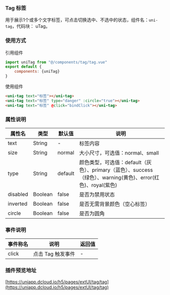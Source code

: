 ### Tag 标签

用于展示1个或多个文字标签，可点击切换选中、不选中的状态，组件名：``uni-tag``，代码块： uTag。

### 使用方式

引用组件 

```javascript
import uniTag from "@/components/tag/tag.vue"
export default {
    components: {uniTag}
}
```

使用组件

```html
<uni-tag text="标签"></uni-tag>
<uni-tag text="标签" type="danger" :circle="true"></uni-tag>
<uni-tag text="标签" @click="bindClick"></uni-tag>
```

### 属性说明

|属性名		|类型	|默认值	|说明																											|
|---		|----	|---	|---																											|
|text		|String	|-		|标签内容																										|
|size		|String	|normal	|大小尺寸，可选值：normal、small																				|
|type		|String	|default|颜色类型，可选值：default（灰色）、primary（蓝色）、success（绿色）、warning(黄色)、error(红色)、royal(紫色)	|
|disabled	|Boolean|false	|是否为禁用状态																									|
|inverted	|Boolean|false	|是否无需背景颜色（空心标签）																					|
|circle		|Boolean|false	|是否为圆角																										|


### 事件说明

|事件称名	|说明				|返回值	|
|---		|----				|---	|
|click		|点击 Tag 触发事件	|-		|

### 插件预览地址 

[https://uniapp.dcloud.io/h5/pages/extUI/tag/tag](https://uniapp.dcloud.io/h5/pages/extUI/tag/tag)
